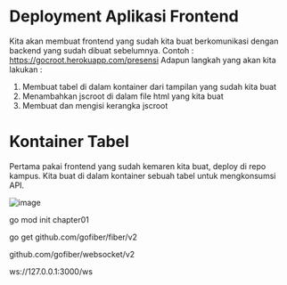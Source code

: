 # Deployment Aplikasi Frontend

Kita akan membuat frontend yang sudah kita buat berkomunikasi dengan backend yang sudah dibuat sebelumnya. Contoh :
https://gocroot.herokuapp.com/presensi
Adapun langkah yang akan kita lakukan :
1. Membuat tabel di dalam kontainer dari tampilan yang sudah kita buat
2. Menambahkan jscroot di dalam file html yang kita buat
3. Membuat dan mengisi kerangka jscroot

# Kontainer Tabel

Pertama pakai frontend yang sudah kemaren kita buat, deploy di repo kampus. Kita buat di dalam kontainer sebuah tabel untuk mengkonsumsi API.



![image](https://user-images.githubusercontent.com/11188109/214906570-fdf8403b-e82d-41ec-a61a-3a8918eb97fb.png)

go mod init chapter01

go get github.com/gofiber/fiber/v2

github.com/gofiber/websocket/v2

ws://127.0.0.1:3000/ws
